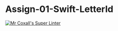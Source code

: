 # Assign-01-Swift-LetterId
[![Mr Coxall's Super Linter](https://github.com/ICS4U-Programming-AlexanderM/Assign-01-Swift-LetterId/workflows/Mr%20Coxall's%20Super%20Linter/badge.svg)](https://github.com/ICS4U-Programming-AlexanderM/Assign-01-Swift-LetterId/actions/)
